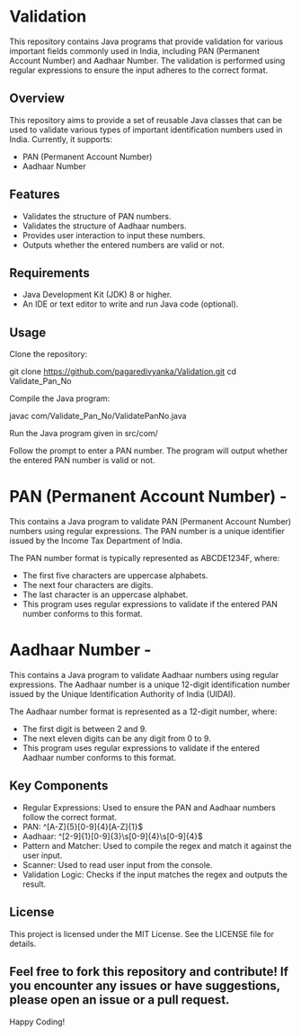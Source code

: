 # Validation 
This repository contains Java programs that provide validation for various important fields commonly used in India, including PAN (Permanent Account Number) and Aadhaar Number. The validation is performed using regular expressions to ensure the input adheres to the correct format.

## Overview

This repository aims to provide a set of reusable Java classes that can be used to validate various types of important identification numbers used in India. Currently, it supports:
- PAN (Permanent Account Number)
- Aadhaar Number

## Features
- Validates the structure of PAN numbers.
- Validates the structure of Aadhaar numbers.
- Provides user interaction to input these numbers.
- Outputs whether the entered numbers are valid or not.
  
## Requirements
- Java Development Kit (JDK) 8 or higher.
- An IDE or text editor to write and run Java code (optional).
  
## Usage
Clone the repository:

git clone https://github.com/pagaredivyanka/Validation.git
cd Validate_Pan_No

Compile the Java program:

javac com/Validate_Pan_No/ValidatePanNo.java

Run the Java program given in src/com/

Follow the prompt to enter a PAN number. The program will output whether the entered PAN number is valid or not.

# PAN (Permanent Account Number) -
This  contains a Java program to validate PAN (Permanent Account Number) numbers using regular expressions. The PAN number is a unique identifier issued by the Income Tax Department of India.

The PAN number format is typically represented as ABCDE1234F, where:
- The first five characters are uppercase alphabets.
- The next four characters are digits.
- The last character is an uppercase alphabet.
- This program uses regular expressions to validate if the entered PAN number conforms to this format.

# Aadhaar Number -
This contains a Java program to validate Aadhaar numbers using regular expressions. The Aadhaar number is a unique 12-digit identification number issued by the Unique Identification Authority of India (UIDAI).

The Aadhaar number format is represented as a 12-digit number, where:
- The first digit is between 2 and 9.
- The next eleven digits can be any digit from 0 to 9.
- This program uses regular expressions to validate if the entered Aadhaar number conforms to this format.

## Key Components

- Regular Expressions: Used to ensure the PAN and Aadhaar numbers follow the correct format.
- PAN: ^[A-Z]{5}[0-9]{4}[A-Z]{1}$
- Aadhaar: ^[2-9]{1}[0-9]{3}\\s[0-9]{4}\\s[0-9]{4}$
- Pattern and Matcher: Used to compile the regex and match it against the user input.
- Scanner: Used to read user input from the console.
- Validation Logic: Checks if the input matches the regex and outputs the result.
  
## License
This project is licensed under the MIT License. See the LICENSE file for details.


## Feel free to fork this repository and contribute! If you encounter any issues or have suggestions, please open an issue or a pull request.

Happy Coding!
